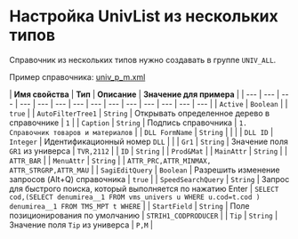 # Настройка UnivList из нескольких типов

Справочник из нескольких типов нужно создавать в группе `UNIV_ALL`.

Пример справочника: [univ\_p\_m.xml](https://yadi.sk/d/QPPFbzM13Wp8vq)

| **Имя свойства** | **Тип** | **Описание** | **Значение для примера** |
| --- | --- | --- | --- | --- | --- | --- | --- | --- | --- | --- | --- | --- | --- |
| `Active` | `Boolean` |  | `true` |
| `AutoFilterTree1` | `String` | Открывать определенное дерево в справочнике | `1` |
| `Caption` | `String` | Подпись справочника | `1. Справочник товаров и материалов` |
| `DLL FormName` | `String` |  |   |
| `DLL ID` | `Integer` | Идентификационный номер `DLL`  |   |
| `Gr1` | `String` | Значение поля `GR1` из универса  | `TVR,2112`   |
| `ID` | `String` |   | `Prod&Mat`  |
| `MainAttr` | `String` |  | `ATTR_BAR`  |
| `MenuAttr` | `String` |  | `ATTR_PRC,ATTR_MINMAX, ATTR_STRGRP,ATTR_MAU`  |
| `SagiEditQuery` | `Boolean` | Разрешить изменение запросов \(Alt+Q\) справочника   | `true`  |
| `SpeedSearchQuery` | `String` | Запрос для быстрого поиска,  который выполняется по нажатию Enter  | `SELECT cod,(SELECT denumirea__1 FROM vms_univers u WHERE u.cod=t.cod ) denumirea__1 FROM TMS_MPT t WHERE`  |
| `StartField` | `String` | Поле позиционирования по умолчанию  | `STRIH1_CODPRODUCER`  |
| `Tip` | `String` | Значение поля `Tip` из универса   | `P,M`  |

